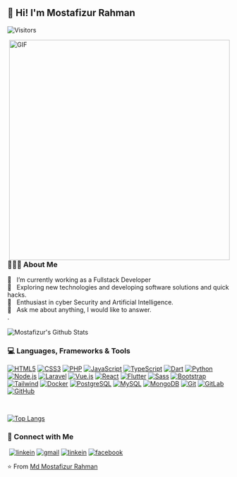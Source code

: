 ## :wave: Hi! I'm Mostafizur Rahman

![Visitors](https://visitor-badge.glitch.me/badge?page_id=MdMostaFizurRahman)

<img align="right" alt="GIF" src="https://raw.githubusercontent.com/MdMostaFizurRahaman/MdMostaFizurRahaman/main/assets/gif3.gif" width="500"/>

### 👨🏻‍💻 About Me

<div>🔭 &nbsp; I’m currently working as a Fullstack Developer</div>
<div>🤔 &nbsp; Exploring new technologies and developing software solutions and quick hacks.</div>
<div>🌱 &nbsp; Enthusiast in cyber Security and Artificial Intelligence.</div>
<div>💬 &nbsp; Ask me about anything, I would like to answer.</div>.

</br>
</br>

<img align="center" src="https://github-readme-stats.vercel.app/api?username=MdMostaFizurRahaman&include_all_commits=true&count_private=true&show_icons=true&line_height=20&title_color=7A7ADB&icon_color=2234AE&text_color=D3D3D3&bg_color=0,000000,130F40" alt="Mostafizur's Github Stats">

<br>

### :computer: Languages, Frameworks & Tools

[![HTML5](https://img.shields.io/badge/-HTML5-E34F26?style=flat&logo=html5&logoColor=white&link=https://github.com/MdMostaFizurRahaman)](https://github.com/MdMostaFizurRahaman) [![CSS3](https://img.shields.io/badge/-CSS3-1572B6?style=flat&logo=css3&link=https://github.com/MdMostaFizurRahaman)](https://github.com/MdMostaFizurRahaman) [![PHP](https://img.shields.io/badge/-PHP-black?style=flat&logo=PHP&link=https://github.com/MdMostaFizurRahaman)](https://github.com/MdMostaFizurRahaman) [![JavaScript](https://img.shields.io/badge/-JavaScript-black?style=flat&logo=javascript&link=https://github.com/MdMostaFizurRahaman)](https://github.com/MdMostaFizurRahaman) [![TypeScript](https://img.shields.io/badge/-TypeScript-black?style=flat&logo=typescript&link=https://github.com/MdMostaFizurRahaman)](https://github.com/MdMostaFizurRahaman) [![Dart](https://img.shields.io/badge/-Dart-0175C2?style=flat&logo=dart&link=https://github.com/MdMostaFizurRahaman)](https://github.com/MdMostaFizurRahaman) [![Python](https://img.shields.io/badge/-Python-black?style=flat&logo=Python&link=https://github.com/MdMostaFizurRahaman)](https://github.com/MdMostaFizurRahaman)
[![Node.js](https://img.shields.io/badge/-Node.js-3C873A?style=flat&logo=Node.js&logoColor=white&link=https://github.com/MdMostaFizurRahaman)](https://github.com/MdMostaFizurRahaman) [![Laravel](https://img.shields.io/badge/-Laravel-black?style=flat&logo=Laravel&link=https://github.com/MdMostaFizurRahaman)](https://github.com/MdMostaFizurRahaman) [![Vue.js](https://img.shields.io/badge/-Vue.js-black?style=flat&logo=Vue.js&link=https://github.com/MdMostaFizurRahaman)](https://github.com/MdMostaFizurRahaman) [![React](https://img.shields.io/badge/-React.js-black?style=flat&logo=react&link=https://github.com/MdMostaFizurRahaman)](https://github.com/MdMostaFizurRahaman) [![Flutter](https://img.shields.io/badge/-Flutter-02569B?style=flat&logo=flutter&link=https://github.com/MdMostaFizurRahaman)](https://github.com/MdMostaFizurRahaman) [![Sass](https://img.shields.io/badge/-Sass-%23CC6699?style=flat&logo=sass&logoColor=white&link=https://github.com/MdMostaFizurRahaman)](https://github.com/MdMostaFizurRahaman) [![Bootstrap](https://img.shields.io/badge/-Bootstrap-563D7C?style=flat&logo=bootstrap&link=https://github.com/MdMostaFizurRahaman)](https://github.com/MdMostaFizurRahaman) [![Tailwind](https://img.shields.io/badge/-Tailwind-black?style=flat&logo=tailwindcss&link=https://github.com/MdMostaFizurRahaman)](https://github.com/MdMostaFizurRahaman)
[![Docker](https://img.shields.io/badge/-Docker-black?style=flat&logo=docker&link=https://github.com/MdMostaFizurRahaman)](https://github.com/MdMostaFizurRahaman) [![PostgreSQL](https://img.shields.io/badge/-PostgreSQL-336791?style=flat&logo=postgresql&logoColor=white&link=https://github.com/MdMostaFizurRahaman)](https://github.com/MdMostaFizurRahaman) [![MySQL](https://img.shields.io/badge/-MySQL-black?style=flat&logo=mysql&link=https://github.com/MdMostaFizurRahaman)](https://github.com/MdMostaFizurRahaman) [![MongoDB](https://img.shields.io/badge/-MongoDB-black?style=flat&logo=MongoDB&link=https://github.com/MdMostaFizurRahaman)](https://github.com/MdMostaFizurRahaman) [![Git](https://img.shields.io/badge/-Git-black?style=flat&logo=git&link=https://github.com/MdMostaFizurRahaman)](https://github.com/MdMostaFizurRahaman) [![GitLab](https://img.shields.io/badge/-GitLab-FCA121?style=flat&logo=gitlab&link=https://github.com/MdMostaFizurRahaman)](https://gitlab.com/MdMostaFizurRahaman) [![GitHub](https://img.shields.io/badge/-GitHub-181717?style=flat&logo=github&link=https://github.com/MdMostaFizurRahaman)](https://github.com/MdMostaFizurRahaman)

</br>

[![Top Langs](https://github-readme-stats.vercel.app/api/top-langs/?username=MdMostaFizurRahaman&layout=compact&text_color=daf7dc&bg_color=151515)](https://github.com/MdMostaFizurRahaman/github-readme-stats)

### :handshake: Connect with Me

&nbsp;[![linkein](https://img.shields.io/badge/-Twitter-00acee?style=flat-square&logo=Twitter&logoColor=white&link=https://www.Twitter.com/in/luiz-carlos-abbott-galvão-neto-21a93b148/)](https://twitter.com/MdMosta49832065) [![gmail](https://img.shields.io/badge/-Gmail-c14438?style=flat-square&logo=Gmail&logoColor=white&link=mailto:luiz7401@gmail.com)](mailto:mostafizurhimself@gmail.com) [![linkein](https://img.shields.io/badge/-LinkedIn-blue?style=flat-square&logo=Linkedin&logoColor=white&link=https://www.linkedin.com/in/luiz-carlos-abbott-galvão-neto-21a93b148/)](https://www.linkedin.com/in/md-mostafizur-rahman-846823202/) [![facebook](https://img.shields.io/badge/-Facebook-1778F2?style=flat-square&logo=facebook&logoColor=white&link=https://www.facebook.com/in/luiz-carlos-abbott-galvão-neto-21a93b148/)](https://www.facebook.com/ahmed.shakil.75839)

:star: From [Md Mostafizur Rahman](https://github.com/MdMostaFizurRahaman)

